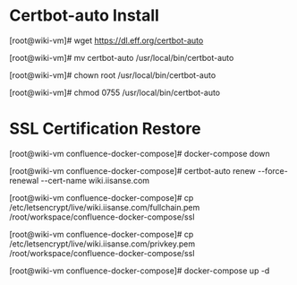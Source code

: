 # Certbot-auto Install
[root@wiki-vm]# wget https://dl.eff.org/certbot-auto

[root@wiki-vm]# mv certbot-auto /usr/local/bin/certbot-auto

[root@wiki-vm]# chown root /usr/local/bin/certbot-auto

[root@wiki-vm]# chmod 0755 /usr/local/bin/certbot-auto


# SSL Certification Restore

[root@wiki-vm confluence-docker-compose]# docker-compose down

[root@wiki-vm confluence-docker-compose]# certbot-auto renew --force-renewal --cert-name wiki.iisanse.com

[root@wiki-vm confluence-docker-compose]# cp /etc/letsencrypt/live/wiki.iisanse.com/fullchain.pem /root/workspace/confluence-docker-compose/ssl

[root@wiki-vm confluence-docker-compose]# cp /etc/letsencrypt/live/wiki.iisanse.com/privkey.pem /root/workspace/confluence-docker-compose/ssl

[root@wiki-vm confluence-docker-compose]# docker-compose up -d
